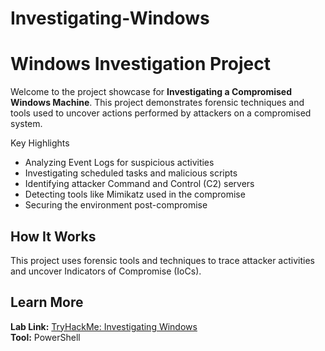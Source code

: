 # Investigating-Windows

<body>
    <div class="container">
        <h1>Windows Investigation Project</h1>
        <p>Welcome to the project showcase for <strong>Investigating a Compromised Windows Machine</strong>. This project demonstrates forensic techniques and tools used to uncover actions performed by attackers on a compromised system.</p
        <h2>Key Highlights</h2>
        <ul>
            <li>Analyzing Event Logs for suspicious activities</li>
            <li>Investigating scheduled tasks and malicious scripts</li>
            <li>Identifying attacker Command and Control (C2) servers</li>
            <li>Detecting tools like Mimikatz used in the compromise</li>
            <li>Securing the environment post-compromise</li>
        </ul>
        <h2>How It Works</h2>
        <p>This project uses forensic tools and techniques to trace attacker activities and uncover Indicators of Compromise (IoCs).</p>
        <h2>Learn More</h2>
           <div class="highlight">
        <strong>Lab Link:</strong> <a href="https://tryhackme.com/r/room/investigatingwindows" target="_blank">TryHackMe: Investigating Windows</a><br>
        <strong>Tool:</strong> PowerShell
    </div>
</body>
</html>
